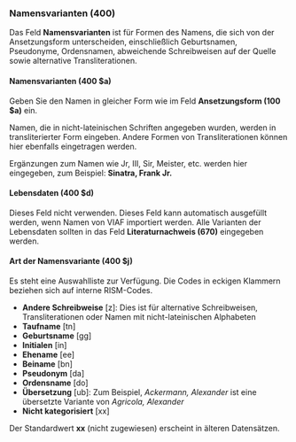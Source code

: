 ### Namensvarianten (400)

Das Feld **Namensvarianten** ist für Formen des Namens, die sich von der Ansetzungsform unterscheiden, einschließlich Geburtsnamen, Pseudonyme, Ordensnamen, abweichende Schreibweisen auf der Quelle sowie alternative Transliterationen.

#### Namensvarianten (400 $a)

Geben Sie den Namen in gleicher Form wie im Feld **Ansetzungsform (100 $a)** ein.

Namen, die in nicht-lateinischen Schriften angegeben wurden, werden in transliterierter Form eingeben. Andere Formen von Transliterationen können hier ebenfalls eingetragen werden.

Ergänzungen zum Namen wie Jr, III, Sir, Meister, etc. werden hier eingegeben, zum Beispiel: **Sinatra, Frank Jr.**

#### Lebensdaten (400 $d)

Dieses Feld nicht verwenden.  Dieses Feld kann automatisch ausgefüllt werden, wenn Namen von VIAF importiert werden. Alle Varianten der Lebensdaten sollten in das Feld **Literaturnachweis (670)** eingegeben werden.

#### Art der Namensvariante (400 $j)

Es steht eine Auswahlliste zur Verfügung. Die Codes in eckigen Klammern beziehen sich auf interne RISM-Codes.

- **Andere Schreibweise** [z]: Dies ist für alternative Schreibweisen, Transliterationen oder Namen mit nicht-lateinischen Alphabeten
- **Taufname** [tn]
- **Geburtsname** [gg]
- **Initialen** [in]
- **Ehename** [ee]
- **Beiname** [bn]
- **Pseudonym** [da]
- **Ordensname** [do]
- **Übersetzung** [ub]: Zum Beispiel, _Ackermann, Alexander_ ist eine übersetzte Variante von _Agricola, Alexander_
- **Nicht kategorisiert** [xx]

Der Standardwert **xx** (nicht zugewiesen) erscheint in älteren Datensätzen.
